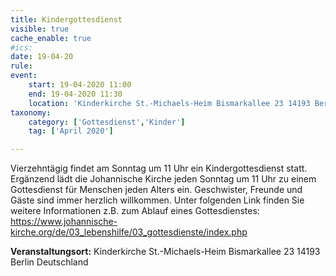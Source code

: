 ```yaml
---
title: Kindergottesdienst
visible: true
cache_enable: true
#ics: 
date: 19-04-20
rule: 
event:
	start: 19-04-2020 11:00
	end: 19-04-2020 11:30
	location: 'Kinderkirche St.-Michaels-Heim Bismarkallee 23 14193 Berlin Deutschland'
taxonomy:
	category: ['Gottesdienst','Kinder']
	tag: ['April 2020']

---
```

Vierzehntägig findet am Sonntag um 11 Uhr ein Kindergottesdienst statt. Ergänzend lädt die Johannische Kirche jeden Sonntag um 11 Uhr zu einem Gottesdienst für Menschen jeden Alters ein. Geschwister, Freunde und Gäste sind immer herzlich willkommen. Unter folgenden Link finden Sie weitere Informationen z.B. zum Ablauf eines Gottesdienstes: https://www.johannische-kirche.org/de/03_lebenshilfe/03_gottesdienste/index.php



**Veranstaltungsort:** Kinderkirche St.-Michaels-Heim Bismarkallee 23 14193 Berlin Deutschland

